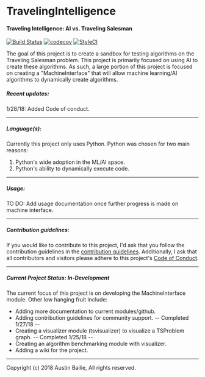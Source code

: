 # TravelingIntelligence
#### Traveling Intelligence: AI vs. Traveling Salesman
[![Build Status](https://travis-ci.org/abailie3/TravelingIntelligence.svg?branch=master)](https://travis-ci.org/abailie3/TravelingIntelligence)
[![codecov](https://codecov.io/gh/abailie3/TravelingIntelligence/branch/master/graph/badge.svg)](https://codecov.io/gh/abailie3/TravelingIntelligence)
[![StyleCI](https://styleci.io/repos/118313337/shield?branch=master)](https://styleci.io/repos/118313337)

The goal of this project is to create a sandbox for testing algorithms on the Traveling Salesman problem. This project is primarily focused on using AI to create these algorithms. As such, a large portion of this project is focused on creating a "MachineInterface" that will allow machine learning/AI algorithms to dynamically create algorithms.

##### Recent updates:
1/28/18: Added Code of conduct.
___
##### Language(s):
Currently this project only uses Python. Python was chosen for two main reasons: 
1. Python's wide adoption in the ML/AI space.
2. Python's ability to dynamically execute code.
___
##### Usage:
TO DO: Add usage documentation once further progress is made on machine interface.
___
##### Contribution guidelines:
If you would like to contribute to this project, I'd ask that you follow the contribution guidelines in the [contribution guidelines](CONTRIBUTING.md). Additionally, I ask that all contributors and visitors please adhere to this project's [Code of Conduct](CODE_OF_CONDUCT.md).
___
##### Current Project Status: In-Development
The current focus of this project is on developing the MachineInterface module.
Other low hanging fruit include:
- Adding more documentation to current modules/github.
- Adding contribution guidelines for community support. -- Completed 1/27/18 --
- Creating a visualizer module (tsvisualizer) to visualize a TSProblem graph. -- Completed 1/25/18 --
- Creating an algorithm benchmarking module with visualizer.
- Adding a wiki for the project.
___
Copyright (c) 2018 Austin Bailie, All rights reserved.
